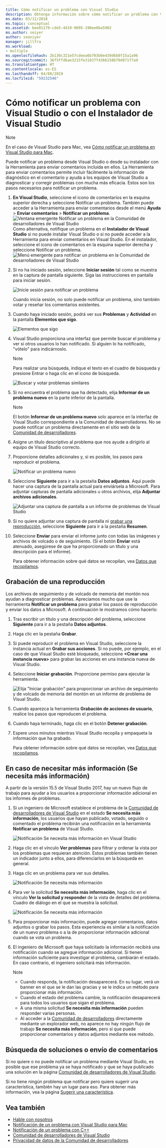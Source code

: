 ```yaml
---
title: Cómo notificar un problema con Visual Studio
description: Obtenga información sobre cómo notificar un problema con Visual Studio.
ms.date: 03/11/2018
ms.topic: conceptual
ms.assetid: bee01179-cde5-4419-9095-190ee0ba5902
ms.author: seiyer
author: seaniyer
manager: jillfra
ms.workload:
- multiple
ms.openlocfilehash: 2b130c321e57cdeea6b703b0e439d6b0f15a1a96
ms.sourcegitcommit: 36f5ffd6ae3215fe31837f4366158bf0d871f7a9
ms.translationtype: HT
ms.contentlocale: es-ES
ms.lasthandoff: 04/08/2019
ms.locfileid: "59232546"
---
```

# <a name="how-to-report-a-problem-with-visual-studio-or-visual-studio-installer"></a>Cómo notificar un problema con Visual Studio o con el Instalador de Visual Studio

> [!NOTE]
> En el caso de Visual Studio para Mac, vea [Cómo notificar un problema en Visual Studio para Mac](/visualstudio/mac/report-a-problem).

Puede notificar un problema desde Visual Studio o desde su instalador con la Herramienta para enviar comentarios incluida en ellos. La Herramienta para enviar comentarios permite incluir fácilmente la información de diagnóstico en el comentario y ayuda a los equipos de Visual Studio a diagnosticar y corregir problemas con mucha más eficacia. Estos son los pasos necesarios para notificar un problema.

1. **En Visual Studio**, seleccione el icono de comentarios en la esquina superior derecha y seleccione Notificar un problema. También puede acceder a la Herramienta para enviar comentarios desde el menú **Ayuda** > **Enviar comentarios** > **Notificar un problema**.
![Ventana emergente Notificar un problema en la Comunidad de desarrolladores de Visual Studio](media/vsfeedbackentry.png) Como alternativa, notifique un problema en el **Instalador de Visual Studio** si no puede instalar Visual Studio o si no puede acceder a la Herramienta para enviar comentarios en Visual Studio.  En el instalador, seleccione el icono de comentarios en la esquina superior derecha y seleccione Notificar un problema.
![Menú emergente para notificar un problema en la Comunidad de desarrolladores de Visual Studio](media/installer.png)

1. Si no ha iniciado sesión, seleccione **Iniciar sesión** tal como se muestra en la captura de pantalla siguiente. Siga las instrucciones en pantalla para iniciar sesión.

   ![Inicie sesión para notificar un problema](../ide/media/sign-in-new-ux.png)

   Cuando inicia sesión, no solo puede notificar un problema, sino también votar y reseñar los comentarios existentes.

1. Cuando haya iniciado sesión, podrá ver sus **Problemas** y **Actividad** en la pantalla **Elementos que sigo**.

   ![Elementos que sigo](../ide/media/items-i-follow.png)

1. Visual Studio proporciona una interfaz que permite buscar el problema y ver si otros usuarios lo han notificado. Si alguien lo ha notificado, "vótelo" para indicárnoslo.
   > [!NOTE]
   > Para realizar una búsqueda, indique el texto en el cuadro de búsqueda y presione Entrar o haga clic en el icono de búsqueda.

   ![Buscar y votar problemas similares](../ide/media/search-and-vote.png)

1. Si no encuentra el problema que ha detectado, elija **Informar de un problema nuevo** en la parte inferior de la pantalla.

   > [!NOTE]
   > El botón **Informar de un problema nuevo** solo aparece en la interfaz de Visual Studio correspondiente a la Comunidad de desarrolladores. No se puede notificar un problema directamente en el sitio web de la [Comunidad de desarrolladores](https://developercommunity.visualstudio.com/).

1. Asigne un título descriptivo al problema que nos ayude a dirigirlo al equipo de Visual Studio correcto.

1. Proporcione detalles adicionales y, si es posible, los pasos para reproducir el problema.

   ![Notificar un problema nuevo](../ide/media/report-new-problem.png)

1. Seleccione **Siguiente** para ir a la pestaña **Datos adjuntos**. Aquí puede hacer una captura de la pantalla actual para enviársela a Microsoft. Para adjuntar capturas de pantalla adicionales u otros archivos, elija **Adjuntar archivos adicionales**.

   ![Adjuntar una captura de pantalla a un informe de problemas de Visual Studio](media/report-a-problem-screenshot.png)

1. Si no quiere adjuntar una captura de pantalla ni [grabar una reproducción](#record-a-repro), seleccione **Siguiente** para ir a la pestaña **Resumen**.

1. Seleccione **Enviar** para enviar el informe junto con todas las imágenes y archivos de volcado o de seguimiento. (Si el botón **Enviar** está atenuado, asegúrese de que ha proporcionado un título y una descripción para el informe).

   Para obtener información sobre qué datos se recopilan, vea [Datos que recopilamos](developer-community-privacy.md#data-we-collect).

## <a name="record-a-repro"></a>Grabación de una reproducción

Los archivos de seguimiento y de volcado de memoria del montón nos ayudan a diagnosticar problemas. Apreciamos mucho que use la herramienta **Notificar un problema** para grabar los pasos de reproducción y enviar los datos a Microsoft. A continuación le mostramos cómo hacerlo:

1. Tras escribir un título y una descripción del problema, seleccione **Siguiente** para ir a la pestaña **Datos adjuntos**.

1. Haga clic en la pestaña **Grabar**.

1. Si puede reproducir el problema en Visual Studio, seleccione la instancia actual en **Grabar sus acciones**. Si no puede, por ejemplo, en el caso de que Visual Studio esté bloqueado, seleccione **\<Crear una instancia nueva>** para grabar las acciones en una instancia nueva de Visual Studio.

1. Seleccione **Iniciar grabación**. Proporcione permiso para ejecutar la herramienta.

   ![Elija "Iniciar grabación" para proporcionar un archivo de seguimiento y de volcado de memoria del montón en un informe de problema de Visual Studio.](../ide/media/record-dialog-box.png)

1. Cuando aparezca la herramienta **Grabación de acciones de usuario**, realice los pasos que reproducen el problema.

1. Cuando haya terminado, haga clic en el botón **Detener grabación**.

1. Espere unos minutos mientras Visual Studio recopila y empaqueta la información que ha grabado.

   Para obtener información sobre qué datos se recopilan, vea [Datos que recopilamos](developer-community-privacy.md#data-we-collect).

## <a name="when-further-information-is-needed-need-more-info"></a>En caso de necesitar más información (Se necesita más información)

A partir de la versión 15.5 de Visual Studio 2017, hay un nuevo flujo de trabajo para ayudar a los usuarios a proporcionar información adicional en los informes de problemas.

1. Si un ingeniero de Microsoft establece el problema de la [Comunidad de desarrolladores de Visual Studio](https://developercommunity.visualstudio.com/) en el estado **Se necesita más información**, los usuarios que hayan publicado, votado, seguido o comentado el problema recibirán una notificación en la herramienta **Notificar un problema** de Visual Studio.

   ![Notificación Se necesita más información en Visual Studio](../ide/media/nmi-notification.png)

1. Haga clic en el vínculo **Ver problemas** para filtrar y ordenar la vista por los problemas que requieran atención. Estos problemas también tienen un indicador junto a ellos, para diferenciarlos en la búsqueda en general.

1. Haga clic en un problema para ver sus detalles.

   ![Notificación Se necesita más información](../ide/media/nmi-details-view.png)

1. Para ver la solicitud **Se necesita más información**, haga clic en el vínculo **Ver la solicitud y responder** de la vista de detalles del problema. Cuadro de diálogo en el que se muestra la solicitud.

   ![Notificación Se necesita más información](../ide/media/nmi-request.png)

1. Para proporcionar más información, puede agregar comentarios, datos adjuntos o grabar los pasos. Esta experiencia es similar a la notificación de un nuevo problema o a la de proporcionar información adicional cuando se vota un problema.

1. El ingeniero de Microsoft que haya solicitado la información recibirá una notificación cuando se agregue información adicional. Si tienen información suficiente para investigar el problema, cambiarán el estado. En caso contrario, el ingeniero solicitará más información.

   > [!NOTE]
   > * Cuando responda, la notificación desaparecerá. En su lugar, verá un banner en el que se le dan las gracias y se le indica un método para proporcionar más información.
   > * Cuando el estado del problema cambie, la notificación desaparecerá para todos los usuarios que sigan el problema.
   > * A una misma solicitud **Se necesita más información** pueden responder varias personas.
   > * Al acceder a la [Comunidad de desarrolladores](https://developercommunity.visualstudio.com/) directamente mediante un explorador web, no aparece no hay ningún flujo de trabajo **Se necesita más información**, pero sí que puede proporcionar comentarios y datos adjuntos mediante ese método.

## <a name="search-for-solutions-or-provide-feedback"></a>Búsqueda de soluciones o envío de comentarios

Si no quiere o no puede notificar un problema mediante Visual Studio, es posible que ese problema ya se haya notificado y que se haya publicado una solución en la página [Comunidad de desarrolladores de Visual Studio](https://developercommunity.visualstudio.com/).

Si no tiene ningún problema que notificar pero quiere sugerir una característica, también hay un lugar para eso. Para obtener más información, vea la página [Sugerir una característica](https://developercommunity.visualstudio.com/content/idea/post.html?space=8).

## <a name="see-also"></a>Vea también

* [Hable con nosotros](../ide/talk-to-us.md)
* [Notificación de un problema con Visual Studio para Mac](/visualstudio/mac/report-a-problem)
* [Notificación de un problema con C++](/cpp/how-to-report-a-problem-with-the-visual-cpp-toolset)
* [Comunidad de desarrolladores de Visual Studio](https://developercommunity.visualstudio.com/)
* [Privacidad de datos de la Comunidad de desarrolladores](developer-community-privacy.md)
